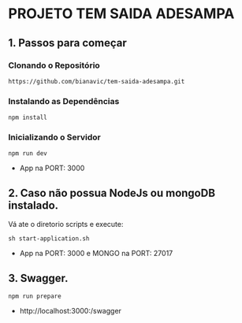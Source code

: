 # PROJETO TEM SAIDA ADESAMPA

## 1. Passos para começar

### Clonando o Repositório

`https://github.com/bianavic/tem-saida-adesampa.git`

### Instalando as Dependências

`npm install`


### Inicializando o Servidor

`npm run dev`

- App na PORT: 3000



## 2. Caso não possua NodeJs ou mongoDB instalado.

Vá ate o diretorio scripts e execute:

`sh start-application.sh`

- App na PORT: 3000 e MONGO na PORT: 27017

## 3. Swagger.

 `npm run prepare`

 - http://localhost:3000:/swagger
